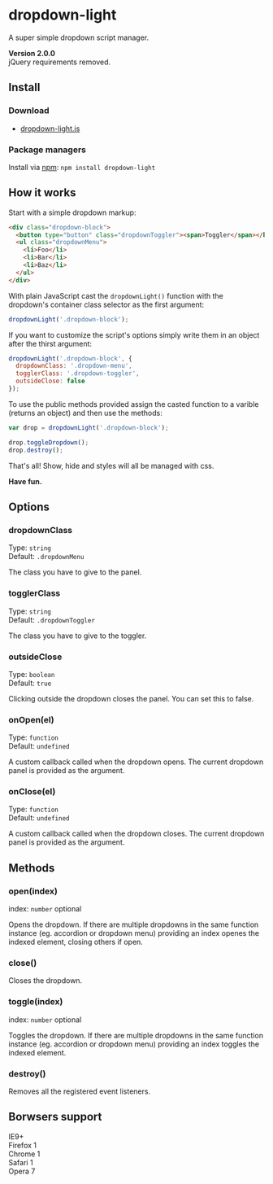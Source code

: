 # dropdown-light
A super simple dropdown script manager.

**Version 2.0.0**  
jQuery requirements removed.

## Install

### Download

* [dropdown-light.js](https://github.com/gionatan-lombardi/dropdown-light/blob/master/src/dropdown-light.js)

### Package managers

Install via [npm](https://www.npmjs.com/package/dropdown-light): `npm install dropdown-light`

## How it works
Start with a simple dropdown markup:
```html
<div class="dropdown-block">
  <button type="button" class="dropdownToggler"><span>Toggler</span></button>
  <ul class="dropdownMenu">
    <li>Foo</li>
    <li>Bar</li>
    <li>Baz</li>
  </ul>
</div>
```
With plain JavaScript cast the `dropdownLight()` function with the dropdown's container class selector as the first argument:
```javascript
dropdownLight('.dropdown-block');
```
If you want to customize the script's options simply write them in an object after the thirst argument:
```javascript
dropdownLight('.dropdown-block', {
  dropdownClass: '.dropdown-menu',
  togglerClass: '.dropdown-toggler',
  outsideClose: false
});
```
To use the public methods provided assign the casted function to a varible (returns an object) and then use the methods:
```javascript
var drop = dropdownLight('.dropdown-block');

drop.toggleDropdown();
drop.destroy();
```
That's all! Show, hide and styles will all be managed with css.

**Have fun.**


## Options

### dropdownClass
Type: `string`  
Default: `.dropdownMenu`

The class you have to give to the panel.

### togglerClass
Type: `string`  
Default: `.dropdownToggler`

The class you have to give to the toggler.

### outsideClose
Type: `boolean`  
Default: `true`

Clicking outside the dropdown closes the panel. You can set this to false.

### onOpen(el)
Type: `function`  
Default: `undefined`

A custom callback called when the dropdown opens.
The current dropdown panel is provided as the argument.

### onClose(el)
Type: `function`  
Default: `undefined`

A custom callback called when the dropdown closes.
The current dropdown panel is provided as the argument.


## Methods

### open(index)
index: `number` optional

Opens the dropdown.
If there are multiple dropdowns in the same function instance (eg. accordion or dropdown menu) providing an index openes the indexed element, closing others if open.

### close()

Closes the dropdown.

### toggle(index)
index: `number` optional

Toggles the dropdown.
If there are multiple dropdowns in the same function instance (eg. accordion or dropdown menu) providing an index toggles the indexed element.

### destroy()

Removes all the registered event listeners.


## Borwsers support
IE9+  
Firefox 1  
Chrome 1  
Safari 1  
Opera 7